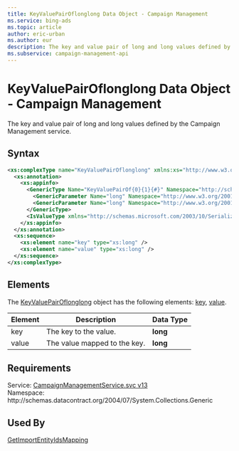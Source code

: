 ```yaml
---
title: KeyValuePairOflonglong Data Object - Campaign Management
ms.service: bing-ads
ms.topic: article
author: eric-urban
ms.author: eur
description: The key and value pair of long and long values defined by the Campaign Management service.
ms.subservice: campaign-management-api
---
```

# KeyValuePairOflonglong Data Object - Campaign Management
The key and value pair of long and long values defined by the Campaign Management service.

## Syntax
```xml
<xs:complexType name="KeyValuePairOflonglong" xmlns:xs="http://www.w3.org/2001/XMLSchema">
  <xs:annotation>
    <xs:appinfo>
      <GenericType Name="KeyValuePairOf{0}{1}{#}" Namespace="http://schemas.datacontract.org/2004/07/System.Collections.Generic" xmlns="http://schemas.microsoft.com/2003/10/Serialization/">
        <GenericParameter Name="long" Namespace="http://www.w3.org/2001/XMLSchema" />
        <GenericParameter Name="long" Namespace="http://www.w3.org/2001/XMLSchema" />
      </GenericType>
      <IsValueType xmlns="http://schemas.microsoft.com/2003/10/Serialization/">true</IsValueType>
    </xs:appinfo>
  </xs:annotation>
  <xs:sequence>
    <xs:element name="key" type="xs:long" />
    <xs:element name="value" type="xs:long" />
  </xs:sequence>
</xs:complexType>
```

## <a name="elements"></a>Elements

The [KeyValuePairOflonglong](keyvaluepairoflonglong.md) object has the following elements: [key](#key), [value](#value).

|Element|Description|Data Type|
|-----------|---------------|-------------|
|<a name="key"></a>key|The key to the value.|**long**|
|<a name="value"></a>value|The value mapped to the key.|**long**|

## Requirements
Service: [CampaignManagementService.svc v13](https://campaign.api.bingads.microsoft.com/Api/Advertiser/CampaignManagement/v13/CampaignManagementService.svc)  
Namespace: http\://schemas.datacontract.org/2004/07/System.Collections.Generic  

## Used By
[GetImportEntityIdsMapping](getimportentityidsmapping.md)  
